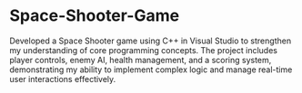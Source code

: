 # Space-Shooter-Game
Developed a Space Shooter game using C++ in Visual Studio to strengthen my understanding of core programming concepts. The project includes player controls, enemy AI, health management, and a scoring system, demonstrating my ability to implement complex logic and manage real-time user interactions effectively.
